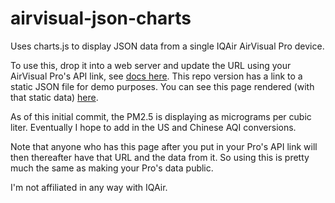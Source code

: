 # airvisual-json-charts
Uses charts.js to display JSON data from a single IQAir AirVisual Pro device.

To use this, drop it into a web server and update the URL using your AirVisual Pro's API link, see [docs here](https://support.iqair.com/en/articles/3029330-how-to-access-the-airvisual-pro-s-api).
This repo version has a link to a static JSON file for demo purposes. You can see this page rendered (with that static data) [here](https://morris.cloud/airvisual-json-charts/).

As of this initial commit, the PM2.5 is displaying as micrograms per cubic liter. Eventually I hope to add in the US and Chinese AQI conversions. 

Note that anyone who has this page after you put in your Pro's API link will then thereafter have that URL and the data from it. So using this is pretty much the same as making your Pro's data public. 

I'm not affiliated in any way with IQAir. 
